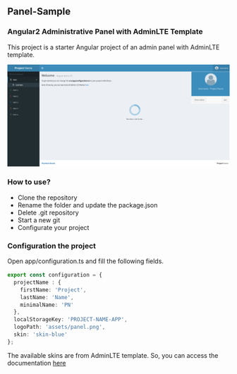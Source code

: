 ## Panel-Sample

### Angular2 Administrative Panel with AdminLTE Template

This project is a starter Angular project of an admin panel with AdminLTE template.


<p align="center">
  <img src="project-image.png" alt="Project Image">
</p>

### How to use?

* Clone the repository
* Rename the folder and update the package.json
* Delete .git repository
* Start a new git
* Configurate your project

### Configuration the project

Open app/configuration.ts and fill the following fields.
```typescript
export const configuration = {
  projectName : {
    firstName: 'Project',
    lastName: 'Name',
    minimalName: 'PN'
  },
  localStorageKey: 'PROJECT-NAME-APP',
  logoPath: 'assets/panel.png',
  skin: 'skin-blue'
};
```
The available skins are from AdminLTE template. So, you can access the documentation [here](https://adminlte.io/themes/AdminLTE/documentation/index.html)


